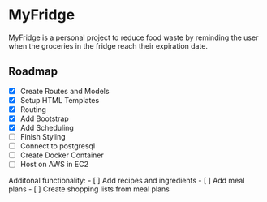 # MyFridge
<!--ABOUT THE PROJECT-->
MyFridge is a personal project to reduce food waste by reminding the user when the groceries in the fridge reach their expiration date. 






<!-- ROADMAP -->
## Roadmap

- [x] Create Routes and Models
- [x] Setup HTML Templates
- [x] Routing 
- [x] Add Bootstrap
- [x] Add Scheduling 
- [ ] Finish Styling 
- [ ] Connect to postgresql
- [ ] Create Docker Container
- [ ] Host on AWS in EC2 

Additonal functionality:
    - [ ] Add recipes and ingredients
    - [ ] Add meal plans
    - [ ] Create shopping lists from meal plans 

